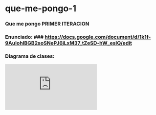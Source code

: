 # que-me-pongo-1
### Que me pongo PRIMER ITERACION ###

### Enunciado: ### https://docs.google.com/document/d/1k1f-9AuIohlBGB2soSNePJ6jLxM37_tZeSD-hW_esIQ/edit

### Diagrama de clases: ###
![](https://github.com/matiasyogui/que-me-pongo-1/blob/main/QMP1%20(1).pdf)
